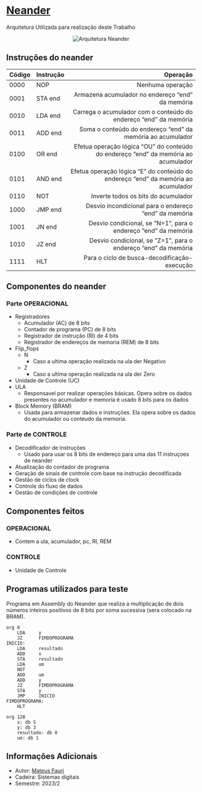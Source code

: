 # [Neander](https://www.inf.ufrgs.br/arq/wiki/doku.php?id=neander)

<p>Arquitetura Utilizada para realização deste Trabalho</p>
<div align="center">
  
![Arquitetura Neander](https://github.com/MateusFauri/Neander/assets/62532715/3a907944-9174-470c-94d2-b6943b85392c)

</div>


##                    Instruções do neander
Código|Instrução|Operação
------|---------|----------:
0000 	|NOP 	    |Nenhuma operação
0001 	|STA end 	|Armazena acumulador no endereço “end” da memória
0010 	|LDA end 	|Carrega o acumulador com o conteúdo do endereço “end” da memória
0011 	|ADD end 	|Soma o conteúdo do endereço “end” da memória ao acumulador
0100 	|OR end 	|Efetua operação lógica “OU” do conteúdo do endereço “end” da memória ao acumulador
0101 	|AND end 	|Efetua operação lógica “E” do conteúdo do endereço “end” da memória ao acumulador
0110 	|NOT 	    |Inverte todos os bits do acumulador
1000 	|JMP end 	|Desvio incondicional para o endereço “end” da memória
1001 	|JN end 	|Desvio condicional, se “N=1”, para o endereço “end” da memória
1010 	|JZ end 	|Desvio condicional, se “Z=1”, para o endereço “end” da memória
1111 	|HLT 	    |Para o ciclo de busca-decodificação-execução 


##                    Componentes do neander

### Parte OPERACIONAL
* Registradores
  * Acumulador (AC) de 8 bits
  * Contador de programa (PC) de 8 bits
  * Registrador de instrução (RI) de 4 bits
  * Registrador de endereços de memoria (REM) de 8 bits
* Flip_flops
  * N 
    * Caso a ultima operação realizada na ula der Negativo
  * Z
    * Caso a ultima operação realizada na ula der Zero
* Unidade de Controle (UC)
* ULA
  * Responsavel por realizar operações básicas. Opera sobre os dados presentes no acumulador e memoria é usado 8 bits para os dados
* Block Memory (BRAM)
  * Usada para armazenar dados e instruções. Ela opera sobre os dados do acumulador ou conteudo da memoria.

### Parte de CONTROLE
* Decodificador de instruções
  * Usado para usar os 8 bits de endereço para uma das 11 instruçoes de neander
* Atualização do contador de programa
* Geração de sinais de controle com base na instrução decodificada
* Gestão de ciclos de clock
* Controle do fluxo de dados
* Gestão de condições de controle
##                    Componentes feitos

### OPERACIONAL  
* Contem a ula, acumulador, pc, RI, REM
### CONTROLE 
* Unidade de Controle

##                    Programas utilizados para teste

<p>Programa em Assembly do Neander que realiza a multiplicação de dois números inteiros positivos de 8 bits por soma sucessiva (sera colocado na BRAM).</p>

```assembly
org 0
    LDA     y
    JZ      FIMDOPROGRAMA
INICIO:
    LDA	    resultado
    ADD     x
    STA     resultado
    LDA     um
    NOT
    ADD     um                  
    ADD     y                
    JZ      FIMDOPROGRAMA       
    STA     y                 
    JMP     INICIO
FIMDOPROGRAMA:
    HLT

org 128
    x: db 5
    y: db 3
    resultado: db 0
    um: db 1
```

## Informações Adicionais
* Autor:      [Mateus Fauri](https://github.com/MateusFauri)
* Cadeira:    Sistemas digitais
* Semestre:   2023/2
         
